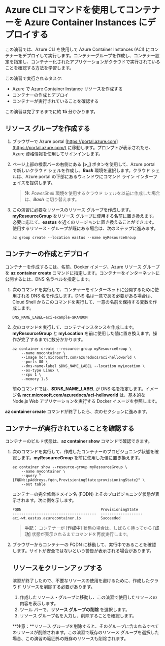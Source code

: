 # Azure CLI コマンドを使用してコンテナーを Azure Container Instances にデプロイする



この演習では、Azure CLI を使用して Azure Container Instances (ACI) にコンテナーをデプロイして実行します。コンテナーグループを作成し、コンテナー設定を指定し、コンテナー化されたアプリケーションがクラウドで実行されていることを確認する方法を学習します。

この演習で実行されるタスク:

- Azure で Azure Container Instance リソースを作成する
- コンテナーの作成とデプロイ
- コンテナーが実行されていることを確認する

この演習は完了するまでに約 **15** 分かかります。

## リソース グループを作成する



1. ブラウザーで Azure portal [https://portal.azure.com](https://portal.azure.com/) に移動します。プロンプトが表示されたら、Azure 資格情報を使用してサインインします。

2. ページ上部の検索バーの右側にある **[>_]** ボタンを使用して、Azure portal で新しいクラウド シェルを作成し、***Bash*** 環境を選択します。クラウド シェルは、Azure portal の下部にあるウィンドウにコマンド ライン インターフェイスを提供します。

   > **注**: *PowerShell* 環境を使用するクラウド シェルを以前に作成した場合は、***Bash*** に切り替えます。

3. この演習に必要なリソースのリソース グループを作成します。**myResourceGroup** をリソース グループに使用する名前に置き換えます。必要に応じて、**eastus** を近くのリージョンに置き換えることができます。使用するリソース・グループが既にある場合は、次のステップに進みます。

   ```
   az group create --location eastus --name myResourceGroup
   ```

   

## コンテナーの作成とデプロイ



コンテナーを作成するには、名前、Docker イメージ、Azure リソース グループを **az container create** コマンドに指定します。コンテナーをインターネットに公開するには、DNS 名ラベルを指定します。

1. 次のコマンドを実行して、コンテナーをインターネットに公開するために使用される DNS 名を作成します。DNS 名は一意である必要がある場合は、Cloud Shell からこのコマンドを実行して、一意の名前を保持する変数を作成します。

   ```
   DNS_NAME_LABEL=aci-example-$RANDOM
   ```

   

2. 次のコマンドを実行して、コンテナインスタンスを作成します。**myResourceGroup** と **myLocation** を前に使用した値に置き換えます。操作が完了するまでに数分かかります。

   ```
   az container create --resource-group myResourceGroup \
       --name mycontainer \
       --image mcr.microsoft.com/azuredocs/aci-helloworld \
       --ports 80 \
       --dns-name-label $DNS_NAME_LABEL --location myLocation \
       --os-type Linux \
       --cpu 1 \
       --memory 1.5 
   ```

   

   前のコマンドでは、**$DNS_NAME_LABEL** が DNS 名を指定します。イメージ名 **mcr.microsoft.com/azuredocs/aci-helloworld** は、基本的な Node.js Web アプリケーションを実行する Docker イメージを参照します。

**az container create** コマンドが終了したら、次のセクションに進みます。

## コンテナーが実行されていることを確認する



コンテナーのビルド状態は、**az container show** コマンドで確認できます。

1. 次のコマンドを実行して、作成したコンテナーのプロビジョニング状態を確認します。**myResourceGroup** を前に使用した値に置き換えます。

   ```
   az container show --resource-group myResourceGroup \
       --name mycontainer \
       --query "{FQDN:ipAddress.fqdn,ProvisioningState:provisioningState}" \
       --out table 
   ```

   

   コンテナーの完全修飾ドメイン名 (FQDN) とそのプロビジョニング状態が表示されます。次に例を示します。

   ```
   FQDN                                    ProvisioningState
   --------------------------------------  -------------------
   aci-wt.eastus.azurecontainer.io         Succeeded
   ```

   

   > **手記：** コンテナーが [**作成中**] 状態の場合は、しばらく待ってから **[成功]** 状態が表示されるまでコマンドを再度実行します。

2. ブラウザーからコンテナーの FQDN に移動して、実行中であることを確認します。サイトが安全ではないという警告が表示される場合があります。

   

    ## リソースをクリーンアップする 

    演習が終了したので、不要なリソースの使用を避けるために、作成したクラウド リソースを削除する必要があります。

     1. 作成したリソース・グループに移動し、この演習で使用したリソースの内容を表示します。
     2. ツール バーで、**リソース グループの削除** を選択します。
     3. リソース グループ名を入力し、削除することを確認します。

     **注意：**リソース グループを削除すると、そのグループに含まれるすべてのリソースが削除されます。この演習で既存のリソース グループを選択した場合、この演習の範囲外の既存のリソースも削除されます。
